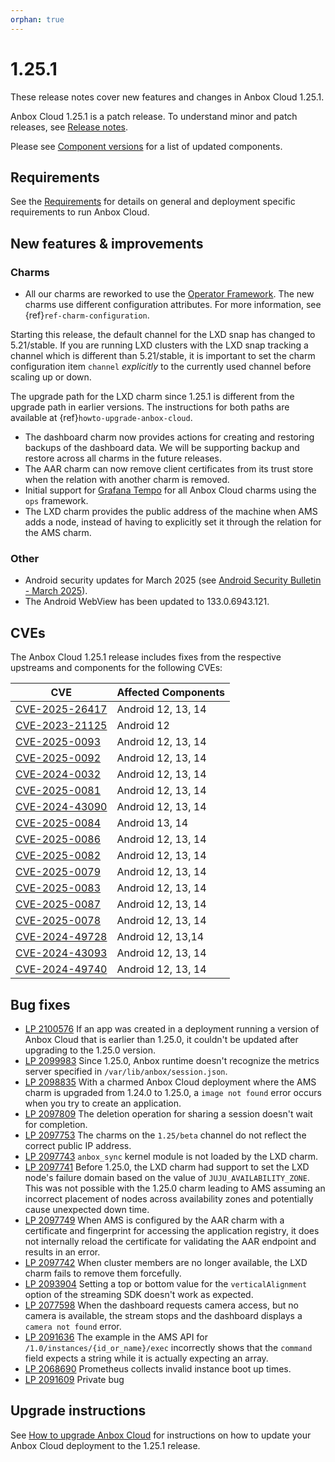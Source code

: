 ```yaml
---
orphan: true
---
```

# 1.25.1

These release notes cover new features and changes in Anbox Cloud 1.25.1.

Anbox Cloud 1.25.1 is a patch release. To understand minor and patch releases, see [Release notes](https://documentation.ubuntu.com/anbox-cloud/en/latest/reference/release-notes/release-notes).

Please see [Component versions](https://documentation.ubuntu.com/anbox-cloud/en/latest/reference/component-versions/) for a list of updated components.

## Requirements

See the [Requirements](https://documentation.ubuntu.com/anbox-cloud/en/latest/reference/requirements/) for details on general and deployment specific requirements to run Anbox Cloud.

## New features & improvements

### Charms

* All our charms are reworked to use the [Operator Framework](https://github.com/canonical/operator). The new charms use different configuration attributes. For more information, see {ref}`ref-charm-configuration`.  

Starting this release, the default channel for the LXD snap has changed to 5.21/stable. If you are running LXD clusters with the LXD snap tracking a channel which is different than 5.21/stable, it is important to set the charm configuration item `channel` *explicitly* to the currently used channel before scaling up or down.  

The upgrade path for the LXD charm since 1.25.1 is different from the upgrade path in earlier versions. The instructions for both paths are available at {ref}`howto-upgrade-anbox-cloud`.

* The dashboard charm now provides actions for creating and restoring backups of the dashboard data. We will be supporting backup and restore across all charms in the future releases.
* The AAR charm can now remove client certificates from its trust store when the relation with another charm is removed.
* Initial support for [Grafana Tempo](https://grafana.com/oss/tempo/) for all Anbox Cloud charms using the `ops` framework.
* The LXD charm provides the public address of the machine when AMS adds a node, instead of having to explicitly set it through the relation for the AMS charm.

### Other
* Android security updates for March 2025 (see [Android Security Bulletin - March 2025](https://source.android.com/docs/security/bulletin/2025-03-01)).
* The Android WebView has been updated to 133.0.6943.121.

## CVEs

The Anbox Cloud 1.25.1 release includes fixes from the respective upstreams and components for the following CVEs:

| CVE | Affected Components |
|-----|---------------------|
| [CVE-2025-26417](https://www.cve.org/CVERecord?id=CVE-2025-26417) | Android 12, 13, 14 |
| [CVE-2023-21125](https://www.cve.org/CVERecord?id=CVE-2023-21125) | Android 12 |
| [CVE-2025-0093 ](https://www.cve.org/CVERecord?id=CVE-2025-0093)  | Android 12, 13, 14 |
| [CVE-2025-0092 ](https://www.cve.org/CVERecord?id=CVE-2025-0092)  | Android 12, 13, 14 |
| [CVE-2024-0032 ](https://www.cve.org/CVERecord?id=CVE-2024-0032)  | Android 12, 13, 14 |
| [CVE-2025-0081 ](https://www.cve.org/CVERecord?id=CVE-2025-0081)  | Android 12, 13, 14 |
| [CVE-2024-43090](https://www.cve.org/CVERecord?id=CVE-2024-43090) | Android 12, 13, 14 |
| [CVE-2025-0084 ](https://www.cve.org/CVERecord?id=CVE-2025-0084)  | Android 13, 14 |
| [CVE-2025-0086 ](https://www.cve.org/CVERecord?id=CVE-2025-0086)  | Android 12, 13, 14 |
| [CVE-2025-0082 ](https://www.cve.org/CVERecord?id=CVE-2025-0082)  | Android 12, 13, 14 |
| [CVE-2025-0079 ](https://www.cve.org/CVERecord?id=CVE-2025-0079)  | Android 12, 13, 14 |
| [CVE-2025-0083 ](https://www.cve.org/CVERecord?id=CVE-2025-0083)  | Android 12, 13, 14 |
| [CVE-2025-0087 ](https://www.cve.org/CVERecord?id=CVE-2025-0087)  | Android 12, 13, 14 |
| [CVE-2025-0078 ](https://www.cve.org/CVERecord?id=CVE-2025-0078)  | Android 12, 13, 14 |
| [CVE-2024-49728](https://www.cve.org/CVERecord?id=CVE-2024-49728) | Android 12, 13,14 |
| [CVE-2024-43093](https://www.cve.org/CVERecord?id=CVE-2024-43093) | Android 12, 13, 14 |
| [CVE-2024-49740](https://www.cve.org/CVERecord?id=CVE-2024-49740) | Android 12, 13, 14 |

## Bug fixes

* [LP 2100576](https://bugs.launchpad.net/anbox-cloud/+bug/2100576) If an app was created in a deployment running a version of Anbox Cloud that is earlier than 1.25.0, it couldn't be updated after upgrading to the 1.25.0 version.
* [LP 2099983](https://bugs.launchpad.net/anbox-cloud/+bug/2099983) Since 1.25.0, Anbox runtime doesn't recognize the metrics server specified in `/var/lib/anbox/session.json`.
* [LP 2098835](https://bugs.launchpad.net/anbox-cloud/+bug/2098835) With a charmed Anbox Cloud deployment where the AMS charm is upgraded from 1.24.0 to 1.25.0, a `image not found` error occurs when you try to create an application.    
* [LP 2097809](https://bugs.launchpad.net/anbox-cloud/+bug/2097809) The deletion operation for sharing a session doesn't wait for completion.
* [LP 2097753](https://bugs.launchpad.net/anbox-cloud/+bug/2097753) The charms on the `1.25/beta` channel do not reflect the correct public IP address.
* [LP 2097743](https://bugs.launchpad.net/anbox-cloud/+bug/2097743) `anbox_sync` kernel module is not loaded by the LXD charm.
* [LP 2097741](https://bugs.launchpad.net/anbox-cloud/+bug/2097741) Before 1.25.0, the LXD charm had support to set the LXD node's failure domain based on the value of `JUJU_AVAILABILITY_ZONE`. This was not possible with the 1.25.0 charm leading to AMS assuming an incorrect placement of nodes across availability zones and potentially cause unexpected down time.
* [LP 2097749](https://bugs.launchpad.net/anbox-cloud/+bug/2097749) When AMS is configured by the AAR charm with a certificate and fingerprint for accessing the application registry, it does not internally reload the certificate for validating the AAR endpoint and results in an error.
* [LP 2097742](https://bugs.launchpad.net/anbox-cloud/+bug/2097742) When cluster members are no longer available, the LXD charm fails to remove them forcefully.
* [LP 2093904](https://bugs.launchpad.net/anbox-cloud/+bug/2093904) Setting a top or bottom value for the `verticalAlignment` option of the streaming SDK doesn't work as expected.
* [LP 2077598](https://bugs.launchpad.net/anbox-cloud/+bug/2077598) When the dashboard requests camera access, but no camera is available, the stream stops and the dashboard displays a `camera not found` error.
* [LP 2091636](https://bugs.launchpad.net/anbox-cloud/+bug/2091636) The example in the AMS API for `/1.0/instances/{id_or_name}/exec` incorrectly shows that the `command` field expects a string while it is actually expecting an array.
* [LP 2068690](https://bugs.launchpad.net/anbox-cloud/+bug/2068690) Prometheus collects invalid instance boot up times.
* [LP 2091609](https://bugs.launchpad.net/anbox-cloud/+bug/2091609) Private bug


## Upgrade instructions

See [How to upgrade Anbox Cloud](https://documentation.ubuntu.com/anbox-cloud/en/latest/howto/update/upgrade-anbox/#howto-upgrade-anbox-cloud) for instructions on how to update your Anbox Cloud deployment to the 1.25.1 release.
